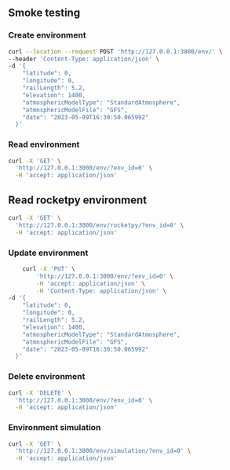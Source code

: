 ## Smoke testing
### Create environment 
``` bash
curl --location --request POST 'http://127.0.0.1:3000/env/' \
--header 'Content-Type: application/json' \
-d '{
    "latitude": 0,
    "longitude": 0,
    "railLength": 5.2,
    "elevation": 1400,
    "atmosphericModelType": "StandardAtmosphere",
    "atmosphericModelFile": "GFS",
    "date": "2023-05-09T16:30:50.065992"
  }'
```
### Read environment 
``` bash
curl -X 'GET' \
  'http://127.0.0.1:3000/env/?env_id=0' \
  -H 'accept: application/json'
```
## Read rocketpy environment 
``` bash
curl -X 'GET' \
  'http://127.0.0.1:3000/env/rocketpy/?env_id=0' \
  -H 'accept: application/json'
```
### Update environment 
``` bash
    curl -X 'PUT' \
        'http://127.0.0.1:3000/env/?env_id=0' \
        -H 'accept: application/json' \
        -H 'Content-Type: application/json' \
-d '{
    "latitude": 0,
    "longitude": 0,
    "railLength": 5.2,
    "elevation": 1400,
    "atmosphericModelType": "StandardAtmosphere",
    "atmosphericModelFile": "GFS",
    "date": "2023-05-09T16:30:50.065992"
  }'
```
### Delete environment 
``` bash
curl -X 'DELETE' \
  'http://127.0.0.1:3000/env/?env_id=0' \
  -H 'accept: application/json'
```
### Environment simulation
``` bash
curl -X 'GET' \
  'http://127.0.0.1:3000/env/simulation/?env_id=0' \
  -H 'accept: application/json'
```
